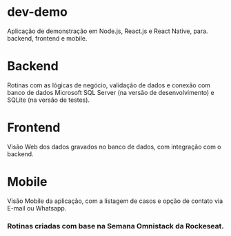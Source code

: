 # dev-demo
Aplicação de demonstração em Node.js, React.js e React Native, para. backend, frontend e mobile. 

# Backend 
Rotinas com as lógicas de negócio, validação de dados e conexão com banco de dados Microsoft SQL Server (na versão de desenvolvimento) e SQLite (na versão de testes). 

# Frontend
Visão Web dos dados gravados no banco de dados, com integração com o backend. 

# Mobile
Visão Mobile da aplicação, com a listagem de casos e opção de contato via E-mail ou Whatsapp. 

### Rotinas criadas com base na Semana Omnistack da Rockeseat. 
